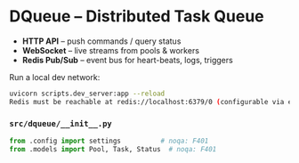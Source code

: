 # DQueue – Distributed Task Queue

* **HTTP API** – push commands / query status  
* **WebSocket** – live streams from pools & workers  
* **Redis Pub/Sub** – event bus for heart-beats, logs, triggers  

Run a local dev network:

```bash
uvicorn scripts.dev_server:app --reload
Redis must be reachable at redis://localhost:6379/0 (configurable via env or .env).
```

### `src/dqueue/__init__.py`
```python
from .config import settings          # noqa: F401
from .models import Pool, Task, Status  # noqa: F401
```